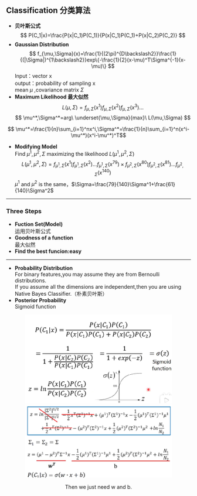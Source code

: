 ## Classification 分类算法
+ **贝叶斯公式**
$$ P(C_1|x)=\frac{P(x|C_1)P(C_1)}{P(x|C_1)P(C_1)+P(x|C_2)P(C_2)} $$  
+ **Gaussian Distribution**
$$ f_{\mu,\Sigma}(x)=\frac{1}{(2\pi)^{D\backslash2}}\frac{1}{(|\Sigma|)^{1\backslash2}}exp\{-\frac{1}{2}(x-\mu)^T\Sigma^{-1}(x-\mu)\} $$
Input：vector x  
output：probability of sampling x  
mean $\mu$ ,covariance matrix $\Sigma$  
+ **Maximum Likelihood 最大似然**
$$ L(\mu,\Sigma)=f_{\mu,\Sigma}(x^1)f_{\mu,\Sigma}(x^2)f_{\mu,\Sigma}(x^3)...$$
$$ \mu^*,\Sigma^*=arg\ \underset{\mu,\Sigma}{max}\ L(\mu,\Sigma) $$

$$ \mu^*=\frac{1}{n}\sum_{i=1}^nx^i,\Sigma^*=\frac{1}{n}\sum_{i=1}^n(x^i-\mu^*)(x^i-\mu^*)^T$$
+ **Modifying Model**  
Find $\mu^1,\mu^2,\Sigma$ maximizing the likelihood $L(\mu^1,\mu^2,\Sigma)$
$$ L(\mu^1,\mu^2,\Sigma)=f_{\mu^1,\Sigma}(x^1)f_{\mu^1,\Sigma}(x^2)...f_{\mu^1,\Sigma}(x^{79})\times f_{\mu^2,\Sigma}(x^{80})f_{\mu^2,\Sigma}(x^{81})...f_{\mu^2,\Sigma}(x^{140})$$
$\mu^1$ and $\mu^2$ is the same，$\Sigma=\frac{79}{140}\Sigma^1+\frac{61}{140}\Sigma^2$  
---
### Three Steps  
+ **Fuction Set(Model)**  
运用贝叶斯公式
+ **Goodness of a function**  
最大似然
+ **Find the best funcion:easy**  
---
+ **Probability Distribution**  
For binary features,you may assume they are from Bernoulli distributions.  
If you assume all the dimensions are independent,then you are using Native Bayes Classifier.（朴素贝叶斯）  
+ **Posterior Probability**  
Sigmoid function  
<div align=center><img src="https://github.com/AmeliaaChan/Machine_Learning/blob/main/Note/Image/Cla1.png?raw=true" width="400px"><div\>  
<div align=center><img src="https://github.com/AmeliaaChan/Machine_Learning/blob/main/Note/Image/Cla2.png?raw=true" width="400px"><div\>  
  
Then we just need w and b.




